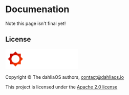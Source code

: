 # Documenation

Note this page isn't final yet!


## License

<p align="left">
  <img width="45%" src="../img/footer/logo.png"
</p>

Copyright © The dahliaOS authors, contact@dahliaos.io

This project is licensed under the [Apache 2.0 license](../LICENSE)
